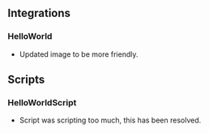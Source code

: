 ## Integrations
### HelloWorld
- Updated image to be more friendly.
## Scripts
### HelloWorldScript
- Script was scripting too much, this has been resolved.
